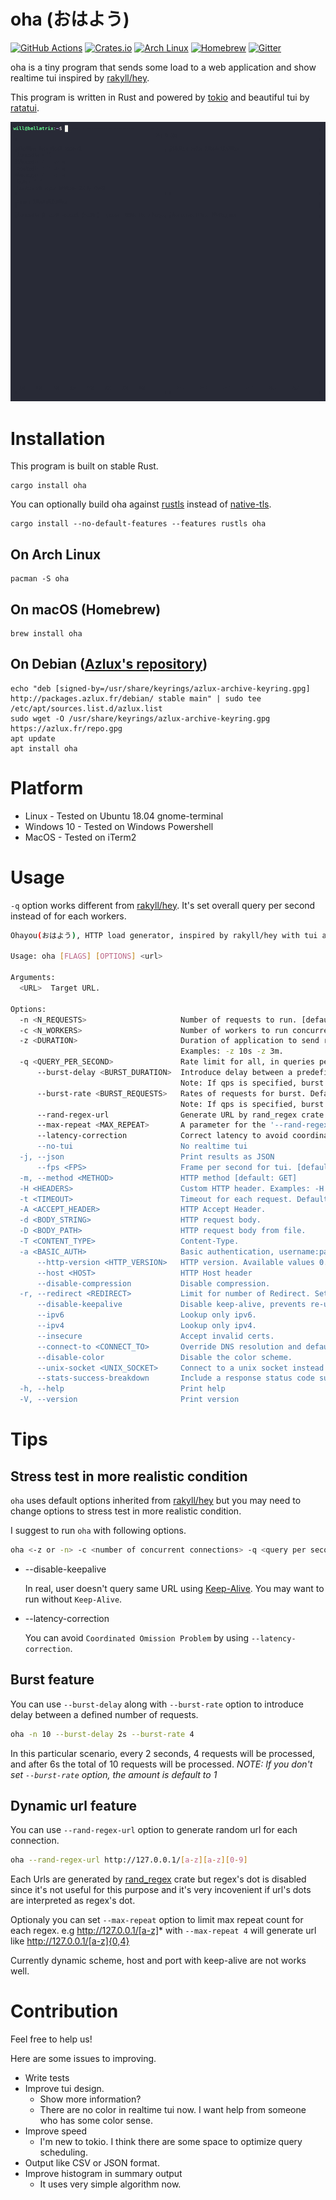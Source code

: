 # oha (おはよう)

[![GitHub Actions](https://github.com/hatoo/oha/workflows/CI/badge.svg)](https://github.com/hatoo/oha/actions?query=workflow%3ACI)
[![Crates.io](https://img.shields.io/crates/v/oha.svg)](https://crates.io/crates/oha)
[![Arch Linux](https://img.shields.io/archlinux/v/extra/x86_64/oha)](https://archlinux.org/packages/extra/x86_64/oha/)
[![Homebrew](https://img.shields.io/homebrew/v/oha)](https://formulae.brew.sh/formula/oha)
[![Gitter](https://img.shields.io/gitter/room/hatoo/oha)](https://gitter.im/hatoo-oha/community#)

oha is a tiny program that sends some load to a web application and show realtime tui inspired by [rakyll/hey](https://github.com/rakyll/hey).

This program is written in Rust and powered by [tokio](https://github.com/tokio-rs/tokio) and beautiful tui by [ratatui](https://github.com/ratatui-org/ratatui).

![demo](demo.gif)

# Installation

This program is built on stable Rust.

    cargo install oha

You can optionally build oha against [rustls](https://github.com/rustls/rustls) instead of [native-tls](https://github.com/sfackler/rust-native-tls).

    cargo install --no-default-features --features rustls oha

## On Arch Linux

    pacman -S oha

## On macOS (Homebrew)

    brew install oha

## On Debian ([Azlux's repository](http://packages.azlux.fr/))

    echo "deb [signed-by=/usr/share/keyrings/azlux-archive-keyring.gpg] http://packages.azlux.fr/debian/ stable main" | sudo tee /etc/apt/sources.list.d/azlux.list
    sudo wget -O /usr/share/keyrings/azlux-archive-keyring.gpg https://azlux.fr/repo.gpg
    apt update
    apt install oha

# Platform

- Linux - Tested on Ubuntu 18.04 gnome-terminal
- Windows 10 - Tested on Windows Powershell
- MacOS - Tested on iTerm2

# Usage

`-q` option works different from [rakyll/hey](https://github.com/rakyll/hey). It's set overall query per second instead of for each workers.

```sh
Ohayou(おはよう), HTTP load generator, inspired by rakyll/hey with tui animation.

Usage: oha [FLAGS] [OPTIONS] <url>

Arguments:
  <URL>  Target URL.

Options:
  -n <N_REQUESTS>                     Number of requests to run. [default: 200]
  -c <N_WORKERS>                      Number of workers to run concurrently. You may should increase limit to number of open files for larger `-c`. [default: 50]
  -z <DURATION>                       Duration of application to send requests. If duration is specified, n is ignored.
                                      Examples: -z 10s -z 3m.
  -q <QUERY_PER_SECOND>               Rate limit for all, in queries per second (QPS)
      --burst-delay <BURST_DURATION>  Introduce delay between a predefined number of requests.
                                      Note: If qps is specified, burst will be ignored
      --burst-rate <BURST_REQUESTS>   Rates of requests for burst. Default is 1
                                      Note: If qps is specified, burst will be ignored
      --rand-regex-url                Generate URL by rand_regex crate but dot is disabled for each query e.g. http://127.0.0.1/[a-z][a-z][0-9]. Currently dynamic scheme, host and port with keep-alive are not works well. See https://docs.rs/rand_regex/latest/rand_regex/struct.Regex.html for details of syntax.
      --max-repeat <MAX_REPEAT>       A parameter for the '--rand-regex-url'. The max_repeat parameter gives the maximum extra repeat counts the x*, x+ and x{n,} operators will become. [default: 4]
      --latency-correction            Correct latency to avoid coordinated omission problem. It's ignored if -q is not set.
      --no-tui                        No realtime tui
  -j, --json                          Print results as JSON
      --fps <FPS>                     Frame per second for tui. [default: 16]
  -m, --method <METHOD>               HTTP method [default: GET]
  -H <HEADERS>                        Custom HTTP header. Examples: -H "foo: bar"
  -t <TIMEOUT>                        Timeout for each request. Default to infinite.
  -A <ACCEPT_HEADER>                  HTTP Accept Header.
  -d <BODY_STRING>                    HTTP request body.
  -D <BODY_PATH>                      HTTP request body from file.
  -T <CONTENT_TYPE>                   Content-Type.
  -a <BASIC_AUTH>                     Basic authentication, username:password
      --http-version <HTTP_VERSION>   HTTP version. Available values 0.9, 1.0, 1.1.
      --host <HOST>                   HTTP Host header
      --disable-compression           Disable compression.
  -r, --redirect <REDIRECT>           Limit for number of Redirect. Set 0 for no redirection. [default: 10]
      --disable-keepalive             Disable keep-alive, prevents re-use of TCP connections between different HTTP requests.
      --ipv6                          Lookup only ipv6.
      --ipv4                          Lookup only ipv4.
      --insecure                      Accept invalid certs.
      --connect-to <CONNECT_TO>       Override DNS resolution and default port numbers with strings like 'example.org:443:localhost:8443'
      --disable-color                 Disable the color scheme.
      --unix-socket <UNIX_SOCKET>     Connect to a unix socket instead of the domain in the URL. Only for non-HTTPS URLs.
      --stats-success-breakdown       Include a response status code successful or not successful breakdown for the time histogram and distribution statistics
  -h, --help                          Print help
  -V, --version                       Print version
```

# Tips

## Stress test in more realistic condition

`oha` uses default options inherited from [rakyll/hey](https://github.com/rakyll/hey) but you may need to change options to stress test in more realistic condition.

I suggest to run `oha` with following options.

```sh
oha <-z or -n> -c <number of concurrent connections> -q <query per seconds> --latency-correction --disable-keepalive <target-address>
```

- --disable-keepalive

    In real, user doesn't query same URL using [Keep-Alive](https://developer.mozilla.org/en-US/docs/Web/HTTP/Headers/Keep-Alive). You may want to run without `Keep-Alive`.
- --latency-correction

    You can avoid `Coordinated Omission Problem` by using `--latency-correction`.

## Burst feature

You can use `--burst-delay` along with `--burst-rate` option to introduce delay between a defined number of requests.

```sh
oha -n 10 --burst-delay 2s --burst-rate 4
```

In this particular scenario, every 2 seconds, 4 requests will be processed, and after 6s the total of 10 requests will be processed.
*NOTE: If you don't set `--burst-rate` option, the amount is default to 1*

## Dynamic url feature

You can use `--rand-regex-url` option to generate random url for each connection.

```sh
oha --rand-regex-url http://127.0.0.1/[a-z][a-z][0-9]
```

Each Urls are generated by [rand_regex](https://github.com/kennytm/rand_regex) crate but regex's dot is disabled since it's not useful for this purpose and it's very incovenient if url's dots are interpreted as regex's dot.

Optionaly you can set `--max-repeat` option to limit max repeat count for each regex. e.g http://127.0.0.1/[a-z]* with `--max-repeat 4` will generate url like http://127.0.0.1/[a-z]{0,4}

Currently dynamic scheme, host and port with keep-alive are not works well.

# Contribution

Feel free to help us!

Here are some issues to improving.

- Write tests
- Improve tui design.
  - Show more information?
  - There are no color in realtime tui now. I want help from someone who has some color sense.
- Improve speed
  - I'm new to tokio. I think there are some space to optimize query scheduling.
- Output like CSV or JSON format.
- Improve histogram in summary output
  - It uses very simple algorithm now.
